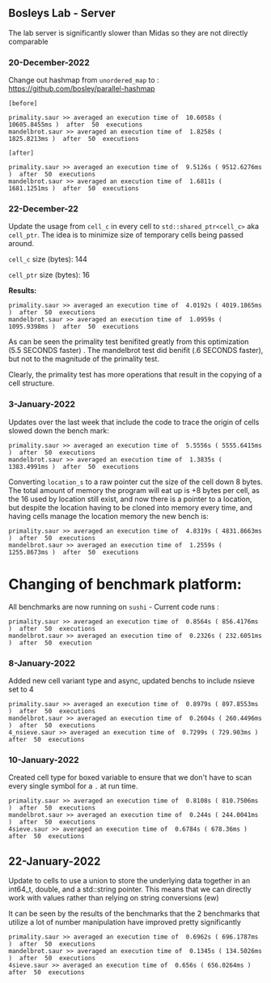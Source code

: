## Bosleys Lab - Server

The lab server is significantly slower than Midas so they are not directly comparable

### 20-December-2022

Change out hashmap from `unordered_map` to :
https://github.com/bosley/parallel-hashmap

```
[before]

primality.saur >> averaged an execution time of  10.6058s ( 10605.8455ms )  after  50  executions
mandelbrot.saur >> averaged an execution time of  1.8258s ( 1825.8213ms )  after  50  executions

[after]

primality.saur >> averaged an execution time of  9.5126s ( 9512.6276ms )  after  50  executions
mandelbrot.saur >> averaged an execution time of  1.6811s ( 1681.1251ms )  after  50  executions
```

### 22-December-22

Update the usage from `cell_c` in every cell to `std::shared_ptr<cell_c>` aka `cell_ptr`. The idea is to minimize size
of temporary cells being passed around.


`cell_c` size (bytes): 144

`cell_ptr` size (bytes): 16

**Results:**
```
primality.saur >> averaged an execution time of  4.0192s ( 4019.1865ms )  after  50  executions
mandelbrot.saur >> averaged an execution time of  1.0959s ( 1095.9398ms )  after  50  executions
```

As can be seen the primality test benifited greatly from this optimization (5.5 SECONDS faster) . The mandelbrot test did benifit (.6 SECONDS faster), but not to the magnitude of the primality test.

Clearly, the primality test has more operations that result in the copying of a cell structure.


### 3-January-2022

Updates over the last week that include the code to trace the origin of cells slowed down the bench mark:

```
primality.saur >> averaged an execution time of  5.5556s ( 5555.6415ms )  after  50  executions
mandelbrot.saur >> averaged an execution time of  1.3835s ( 1383.4991ms )  after  50  executions
```

Converting `location_s` to a raw pointer cut the size of the cell down 8 bytes. The total amount of memory the program will eat up is +8 bytes per cell, as the 16 used by location still exist, and now there is a pointer to a location, but despite the location
having to be cloned into memory every time, and having cells manage the location memory the new bench is:

```
primality.saur >> averaged an execution time of  4.8319s ( 4831.8663ms )  after  50  executions
mandelbrot.saur >> averaged an execution time of  1.2559s ( 1255.8673ms )  after  50  executions
```


# Changing of benchmark platform:

All benchmarks are now running on `sushi` - Current code runs : 

```
primality.saur >> averaged an execution time of  0.8564s ( 856.4176ms )  after  50  executions
mandelbrot.saur >> averaged an execution time of  0.2326s ( 232.6051ms )  after  50  execution
```

### 8-January-2022

Added new cell variant type and async, updated benchs to include nsieve set to 4

```
primality.saur >> averaged an execution time of  0.8979s ( 897.8553ms )  after  50  executions
mandelbrot.saur >> averaged an execution time of  0.2604s ( 260.4496ms )  after  50  executions
4_nsieve.saur >> averaged an execution time of  0.7299s ( 729.903ms )  after  50  executions
```

### 10-January-2022

Created cell type for boxed variable to ensure that we don't have to scan every single
symbol for a `.` at run time.
```
primality.saur >> averaged an execution time of  0.8108s ( 810.7506ms )  after  50  executions
mandelbrot.saur >> averaged an execution time of  0.244s ( 244.0041ms )  after  50  executions
4sieve.saur >> averaged an execution time of  0.6784s ( 678.36ms )  after  50  executions
```

## 22-January-2022

Update to cells to use a union to store the underlying data together in an int64_t, 
double, and a std::string pointer. This means that we can directly work with values
rather than relying on string conversions (ew)

It can be seen by the results of the benchmarks that the 2 benchmarks that utilize a lot of 
number manipulation have improved pretty significantly
```
primality.saur >> averaged an execution time of  0.6962s ( 696.1787ms )  after  50  executions
mandelbrot.saur >> averaged an execution time of  0.1345s ( 134.5026ms )  after  50  executions
4sieve.saur >> averaged an execution time of  0.656s ( 656.0264ms )  after  50  executions
```
